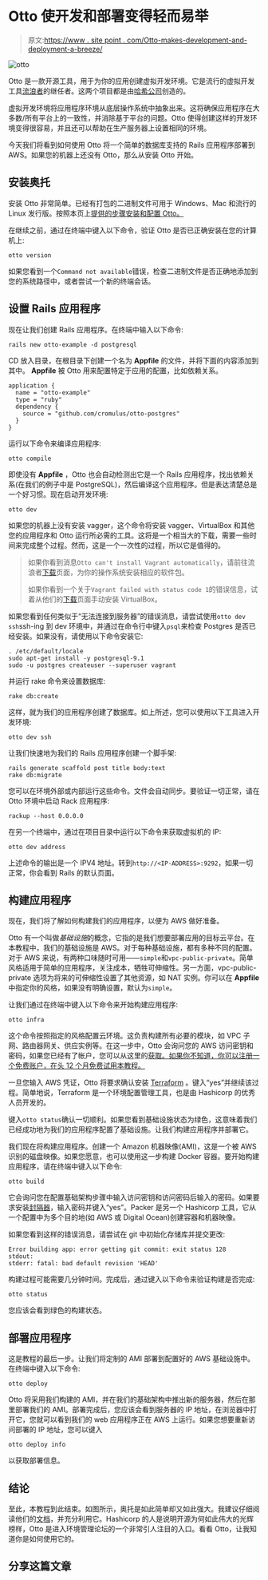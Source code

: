 # Otto 使开发和部署变得轻而易举

> 原文:[https://www . site point . com/Otto-makes-development-and-deployment-a-breeze/](https://www.sitepoint.com/otto-makes-development-and-deployment-a-breeze/)

![otto](../Images/b0aa42334ac2f1c044c60b606a6dce5e.png)

Otto 是一款开源工具，用于为你的应用创建虚拟开发环境。它是流行的虚拟开发工具[流浪者](http://vagrantup.com)的继任者。这两个项目都是由[哈希公司](https://www.hashicorp.com/)创造的。

虚拟开发环境将应用程序环境从底层操作系统中抽象出来。这将确保应用程序在大多数/所有平台上的一致性，并消除基于平台的问题。Otto 使得创建这样的开发环境变得很容易，并且还可以帮助在生产服务器上设置相同的环境。

今天我们将看到如何使用 Otto 将一个简单的数据库支持的 Rails 应用程序部署到 AWS。如果您的机器上还没有 Otto，那么从安装 Otto 开始。

## 安装奥托

安装 Otto 非常简单。已经有打包的二进制文件可用于 Windows、Mac 和流行的 Linux 发行版。按照本页上[提供的步骤安装和配置 Otto。](https://www.ottoproject.io/docs/install/index.html)

在继续之前，通过在终端中键入以下命令，验证 Otto 是否已正确安装在您的计算机上:

```
otto version 
```

如果您看到一个`Command not available`错误，检查二进制文件是否正确地添加到您的系统路径中，或者尝试一个新的终端会话。

## 设置 Rails 应用程序

现在让我们创建 Rails 应用程序。在终端中输入以下命令:

```
rails new otto-example -d postgresql 
```

CD 放入目录，在根目录下创建一个名为 **Appfile** 的文件，并将下面的内容添加到其中。 **Appfile** 被 Otto 用来配置特定于应用的配置，比如依赖关系。

```
application {
  name = "otto-example"
  type = "ruby"
  dependency {
    source = "github.com/cromulus/otto-postgres"
  }
} 
```

运行以下命令来编译应用程序:

```
otto compile 
```

即使没有 **Appfile** ，Otto 也会自动检测出它是一个 Rails 应用程序，找出依赖关系(在我们的例子中是 PostgreSQL)，然后编译这个应用程序。但是表达清楚总是一个好习惯。现在启动开发环境:

```
otto dev 
```

如果您的机器上没有安装 vagger，这个命令将安装 vagger、VirtualBox 和其他您的应用程序和 Otto 运行所必需的工具。这将是一个相当大的下载，需要一些时间来完成整个过程。然而，这是一个一次性的过程，所以它是值得的。

> 如果你看到消息`Otto can't install Vagrant automatically`，请前往流浪者[下载](https://www.vagrantup.com/downloads.html)页面，为你的操作系统安装相应的软件包。
> 
> 如果你看到一个关于`Vagrant failed with status code 1`的错误信息，试着从他们的[下载](https://www.virtualbox.org/wiki/Downloads)页面手动安装 VirtualBox。

如果您看到任何类似于“无法连接到服务器”的错误消息，请尝试使用`otto dev ssh`ssh-ing 到 dev 环境中，并通过在命令行中键入`psql`来检查 Postgres 是否已经安装。如果没有，请使用以下命令安装它:

```
. /etc/default/locale
sudo apt-get install -y postgresql-9.1
sudo -u postgres createuser --superuser vagrant 
```

并运行 rake 命令来设置数据库:

```
rake db:create 
```

这样，就为我们的应用程序创建了数据库。如上所述，您可以使用以下工具进入开发环境:

```
otto dev ssh 
```

让我们快速地为我们的 Rails 应用程序创建一个脚手架:

```
rails generate scaffold post title body:text
rake db:migrate 
```

您可以在环境外部或内部运行这些命令。文件会自动同步。要验证一切正常，请在 Otto 环境中启动 Rack 应用程序:

```
rackup --host 0.0.0.0 
```

在另一个终端中，通过在项目目录中运行以下命令来获取虚拟机的 IP:

```
otto dev address 
```

上述命令的输出是一个 IPV4 地址。转到`http://<IP-ADDRESS>:9292`，如果一切正常，你会看到 Rails 的默认页面。

## 构建应用程序

现在，我们将了解如何构建我们的应用程序，以便为 AWS 做好准备。

Otto 有一个叫做*基础设施*的概念，它指的是我们想要部署应用的目标云平台。在本教程中，我们的基础设施是 AWS。对于每种基础设施，都有多种不同的配置。对于 AWS 来说，有两种口味随时可用——`simple`和`vpc-public-private`。简单风格适用于简单的应用程序，关注成本，牺牲可伸缩性。另一方面，vpc-public-private 选项为将来的可伸缩性设置了其他资源，如 NAT 实例。你可以在 **Appfile** 中指定你的风格，如果没有明确设置，默认为`simple`。

让我们通过在终端中键入以下命令来开始构建应用程序:

```
otto infra 
```

这个命令按照指定的风格配置云环境。这负责构建所有必要的模块，如 VPC 子网、路由器网关、供应实例等。在这一步中，Otto 会询问您的 AWS 访问密钥和密码，如果您已经有了帐户，您可以从这里的[获取。如果你不知道，你可以注册一个免费账户，在头 12 个月免费试用本教程。](https://console.aws.amazon.com/iam/home?#security_credential)

一旦您输入 AWS 凭证，Otto 将要求确认安装 [Terraform](https://www.terraform.io/) 。键入“yes”并继续该过程。简单地说，Terraform 是一个环境配置管理工具，也是由 Hashicorp 的优秀人员开发的。

键入`otto status`确认一切顺利。如果您看到基础设施状态为绿色，这意味着我们已经成功地为我们的应用程序配置了基础设施。让我们构建应用程序并部署它。

我们现在将构建应用程序。创建一个 Amazon 机器映像(AMI)，这是一个被 AWS 识别的磁盘映像。如果您愿意，也可以使用这一步构建 Docker 容器。要开始构建应用程序，请在终端中键入以下命令:

```
otto build 
```

它会询问您在配置基础架构步骤中输入访问密钥和访问密码后输入的密码。如果要求安装[封隔器](https://www.packer.io/)，输入密码并键入“yes”。Packer 是另一个 Hashicorp 工具，它从一个配置中为多个目的地(如 AWS 或 Digital Ocean)创建容器和机器映像。

如果您看到这样的错误消息，请尝试在 git 中初始化存储库并提交更改:

```
Error building app: error getting git commit: exit status 128
stdout:
stderr: fatal: bad default revision 'HEAD' 
```

构建过程可能需要几分钟时间。完成后，通过键入以下命令来验证构建是否完成:

```
otto status 
```

您应该会看到绿色的构建状态。

## 部署应用程序

这是教程的最后一步。让我们将定制的 AMI 部署到配置好的 AWS 基础设施中。在终端中键入以下命令:

```
otto deploy 
```

Otto 将采用我们构建的 AMI，并在我们的基础架构中推出新的服务器，然后在那里部署我们的 AMI。部署完成后，您应该会看到服务器的 IP 地址，在浏览器中打开它，您就可以看到我们的 web 应用程序正在 AWS 上运行。如果您想要重新访问部署的 IP 地址，您可以键入

```
otto deploy info 
```

以获取部署信息。

## 结论

至此，本教程到此结束。如图所示，奥托是如此简单却又如此强大。我建议仔细阅读他们的[文档](http://ottoproject.io/)，并充分利用它。Hashicorp 的人是说明开源为何如此伟大的光辉榜样，Otto 是进入环境管理论坛的一个非常引人注目的入口。看看 Otto，让我知道你是如何使用它的。

## 分享这篇文章